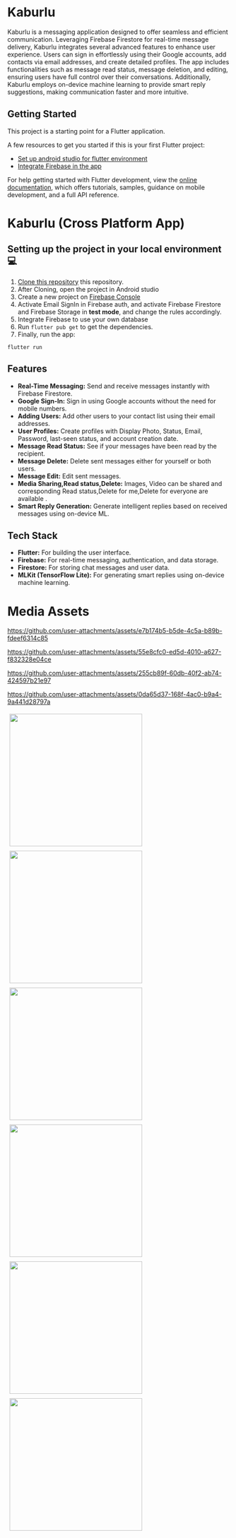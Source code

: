 # Kaburlu

Kaburlu is a messaging application designed to offer seamless and efficient communication. Leveraging Firebase Firestore for real-time message delivery, Kaburlu integrates several advanced features to enhance user experience. Users can sign in effortlessly using their Google accounts, add contacts via email addresses, and create detailed profiles. The app includes functionalities such as message read status, message deletion, and editing, ensuring users have full control over their conversations. Additionally, Kaburlu employs on-device machine learning to provide smart reply suggestions, making communication faster and more intuitive.

## Getting Started

This project is a starting point for a Flutter application.

A few resources to get you started if this is your first Flutter project:

- [Set up android studio for flutter environment](https://www.youtube.com/watch?v=hfz_AraTk_k&feature=youtu.be&ab_channel=GeeksforGeeks)
- [Integrate Firebase in the app](https://www.youtube.com/watch?v=sz4slPFwEvs)

For help getting started with Flutter development, view the
[online documentation](https://docs.flutter.dev/), which offers tutorials,
samples, guidance on mobile development, and a full API reference.

# Kaburlu (Cross Platform App)

## Setting up the project in your local environment💻

1. [Clone this repository](https://github.com/lazypanda2004/Kaburlu) this repository.
2. After Cloning, open the project in Android studio
3. Create a new project on [Firebase Console](https://console.firebase.google.com/)
4. Activate Email SignIn in Firebase auth, and activate Firebase Firestore and Firebase Storage in **test mode**, and change the rules accordingly.
5. Integrate Firebase to use your own database
6. Run `flutter pub get` to get the dependencies.
7. Finally, run the app:

```
flutter run
```

## Features

- **Real-Time Messaging:** Send and receive messages instantly with Firebase Firestore.
- **Google Sign-In:** Sign in using Google accounts without the need for mobile numbers.
- **Adding Users:** Add other users to your contact list using their email addresses.
- **User Profiles:** Create profiles with Display Photo, Status, Email, Password, last-seen status, and account creation date.
- **Message Read Status:** See if your messages have been read by the recipient.
- **Message Delete:** Delete sent messages either for yourself or both users.
- **Message Edit:** Edit sent messages.
- **Media Sharing,Read status,Delete:** Images, Video can be shared and corresponding Read status,Delete for me,Delete for everyone are available .
- **Smart Reply Generation:** Generate intelligent replies based on received messages using on-device ML.

## Tech Stack

- **Flutter:** For building the user interface.
- **Firebase:** For real-time messaging, authentication, and data storage.
- **Firestore:** For storing chat messages and user data.
- **MLKit (TensorFlow Lite):** For generating smart replies using on-device machine learning.

# Media Assets
https://github.com/user-attachments/assets/e7b174b5-b5de-4c5a-b89b-fdeef6314c85

https://github.com/user-attachments/assets/55e8cfc0-ed5d-4010-a627-f832328e04ce

https://github.com/user-attachments/assets/255cb89f-60db-40f2-ab74-424597b21e97



https://github.com/user-attachments/assets/0da65d37-168f-4ac0-b9a4-9a441d28797a

<div style="display: flex; flex-wrap: wrap;">

<div style="flex: 1; margin: 5px;">
<img src="https://github.com/user-attachments/assets/95af9d1f-97ba-4dd4-82b1-30943e5648c2" width="300" />
</div>


<div style="flex: 1; margin: 5px;">
<img src="https://github.com/user-attachments/assets/e13fd159-c908-4cca-ab77-dfc8b0af1aa5" width="300" />
</div>

<div style="flex: 1; margin: 5px;">
<img src="https://github.com/user-attachments/assets/17bae01a-0582-404b-ae9f-fa4bdc0b53c7" width="300" />
</div>

<div style="flex: 1; margin: 5px;">
<img src="https://github.com/user-attachments/assets/ca299c73-f570-405e-8ffd-29b5586072c9" width="300" />
</div>

<div style="flex: 1; margin: 5px;">
<img src="https://github.com/user-attachments/assets/c85083a3-2e76-43dd-9ebb-725cb2f72c07" width="300" />
</div>

<div style="flex: 1; margin: 5px;">
<img src="https://github.com/user-attachments/assets/2a63f0d8-45f2-445e-962b-a2f14d17884c" width="300" />
</div>

</div>

  

